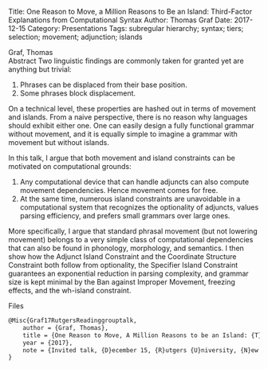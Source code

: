 Title: One Reason to Move, a Million Reasons to Be an Island: Third-Factor Explanations from Computational Syntax
Author: Thomas Graf
Date: 2017-12-15
Category: Presentations
Tags: subregular hierarchy; syntax; tiers; selection; movement; adjunction; islands

<div markdown class="authors">
Graf, Thomas
</div>

<div markdown class="abstract">
<span id="abstract-title">Abstract</span>
Two linguistic findings are commonly taken for granted yet are anything but trivial:

1. Phrases can be displaced from their base position.
1. Some phrases block displacement.

On a technical level, these properties are hashed out in terms of movement and islands.
From a naive perspective, there is no reason why languages should exhibit either one.
One can easily design a fully functional grammar without movement, and it is equally simple to imagine a grammar with movement but without islands.

In this talk, I argue that both movement and island constraints can be motivated on computational grounds:

1. Any computational device that can handle adjuncts can also compute movement dependencies.
   Hence movement comes for free.
1. At the same time, numerous island constraints are unavoidable in a computational system that recognizes the optionality of adjuncts, values parsing efficiency, and prefers small grammars over large ones.

More specifically, I argue that standard phrasal movement (but not lowering movement) belongs to a very simple class of computational dependencies that can also be found in phonology, morphology, and semantics.
I then show how the Adjunct Island Constraint and the Coordinate Structure Constraint both follow from optionality, the Specifier Island Constraint guarantees an exponential reduction in parsing complexity, and grammar size is kept minimal by the Ban against Improper Movement, freezing effects, and the wh-island constraint.
</div>

<div markdown class="files">
<span id="files-title">Files</span>
</div>

~~~latex
@Misc{Graf17RutgersReadinggrouptalk,
    author = {Graf, Thomas},
    title = {One Reason to Move, A Million Reasons to be an Island: {T}hird-Factor Explanations from Computational Syntax},
    year = {2017},
    note = {Invited talk, {D}ecember 15, {R}utgers {U}niversity, {N}ew {B}runswick, {NJ}},
}
~~~
